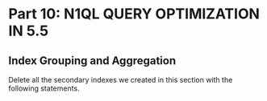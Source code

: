 # Part 10: N1QL QUERY OPTIMIZATION IN 5.5

## Index Grouping and Aggregation



Delete all the secondary indexes we created in this section with the following statements.

<pre>
</pre>

<br>
